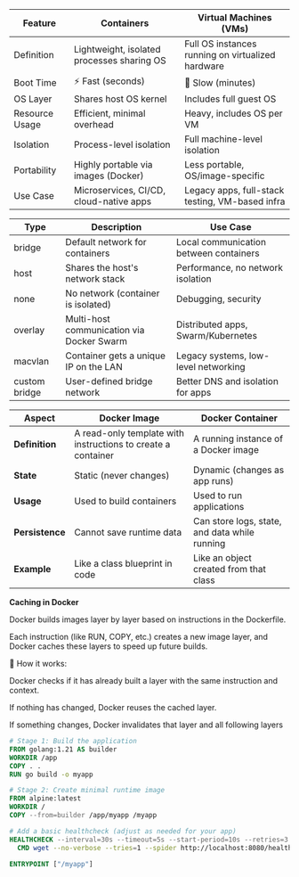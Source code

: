 | Feature | Containers | Virtual Machines (VMs) |
| --- | --- | --- |
| Definition | Lightweight, isolated processes sharing OS | Full OS instances running on virtualized hardware |
| Boot Time | ⚡️ Fast (seconds) | 🐢 Slow (minutes) |
| OS Layer | Shares host OS kernel | Includes full guest OS |
| Resource Usage | Efficient, minimal overhead | Heavy, includes OS per VM |
| Isolation | Process-level isolation | Full machine-level isolation |
| Portability | Highly portable via images (Docker) | Less portable, OS/image-specific |
| Use Case | Microservices, CI/CD, cloud-native apps | Legacy apps, full-stack testing, VM-based infra |


| Type | Description | Use Case |
| --- | --- | --- |
| bridge | Default network for containers | Local communication between containers |
| host | Shares the host's network stack | Performance, no network isolation |
| none | No network (container is isolated) | Debugging, security |
| overlay | Multi-host communication via Docker Swarm | Distributed apps, Swarm/Kubernetes |
| macvlan | Container gets a unique IP on the LAN | Legacy systems, low-level networking |
| custom bridge | User-defined bridge network | Better DNS and isolation for apps |

| Aspect | Docker Image | Docker Container |
| --- | --- | --- |
| **Definition** | A read-only template with instructions to create a container | A running instance of a Docker image |
| **State** | Static (never changes) | Dynamic (changes as app runs) |
| **Usage** | Used to build containers | Used to run applications |
| **Persistence** | Cannot save runtime data | Can store logs, state, and data while running |
| **Example** | Like a class blueprint in code | Like an object created from that class |

**Caching in Docker**

Docker builds images layer by layer based on instructions in the Dockerfile.

Each instruction (like RUN, COPY, etc.) creates a new image layer, and Docker caches these layers to speed up future builds.

🧠 How it works:

Docker checks if it has already built a layer with the same instruction and context.

If nothing has changed, Docker reuses the cached layer.

If something changes, Docker invalidates that layer and all following layers

```Dockerfile
# Stage 1: Build the application
FROM golang:1.21 AS builder
WORKDIR /app
COPY . .
RUN go build -o myapp

# Stage 2: Create minimal runtime image
FROM alpine:latest
WORKDIR /
COPY --from=builder /app/myapp /myapp

# Add a basic healthcheck (adjust as needed for your app)
HEALTHCHECK --interval=30s --timeout=5s --start-period=10s --retries=3 \
  CMD wget --no-verbose --tries=1 --spider http://localhost:8080/health || exit 1

ENTRYPOINT ["/myapp"]
```

